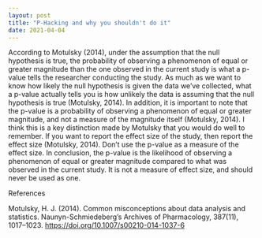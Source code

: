 ```yaml
---
layout: post
title: "P-Hacking and why you shouldn't do it"
date: 2021-04-04
---
```


According to Motulsky (2014), under the assumption that the null hypothesis is true, the probability of observing a phenomenon of equal or greater magnitude than the one observed in the current study is what a p-value tells the researcher conducting the study. As much as we want to know how likely the null hypothesis is given the data we’ve collected, what a p-value actually tells you is how unlikely the data is assuming that the null hypothesis is true (Motulsky, 2014). In addition, it is important to note that the p-value is a probability of observing a phenomenon of equal or greater magnitude, and not a measure of the magnitude itself (Motulsky, 2014). I think this is a key distinction made by Motulsky that you would do well to remember. If you want to report the effect size of the study, then report the effect size (Motulsky, 2014). Don’t use the p-value as a measure of the effect size. 
	In conclusion, the p-value is the likelihood of observing a phenomenon of equal or greater magnitude compared to what was observed in the current study. It is not a measure of effect size, and should never be used as one.

References

Motulsky, H. J. (2014). Common misconceptions about data analysis and statistics. Naunyn-Schmiedeberg’s Archives of Pharmacology, 387(11), 1017–1023. https://doi.org/10.1007/s00210-014-1037-6
